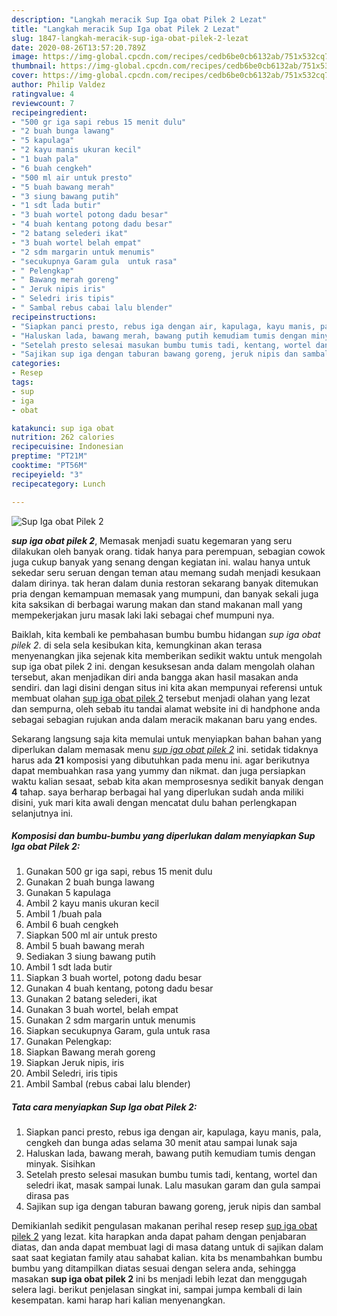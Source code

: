 ```yaml
---
description: "Langkah meracik Sup Iga obat Pilek 2 Lezat"
title: "Langkah meracik Sup Iga obat Pilek 2 Lezat"
slug: 1847-langkah-meracik-sup-iga-obat-pilek-2-lezat
date: 2020-08-26T13:57:20.789Z
image: https://img-global.cpcdn.com/recipes/cedb6be0cb6132ab/751x532cq70/sup-iga-obat-pilek-2-foto-resep-utama.jpg
thumbnail: https://img-global.cpcdn.com/recipes/cedb6be0cb6132ab/751x532cq70/sup-iga-obat-pilek-2-foto-resep-utama.jpg
cover: https://img-global.cpcdn.com/recipes/cedb6be0cb6132ab/751x532cq70/sup-iga-obat-pilek-2-foto-resep-utama.jpg
author: Philip Valdez
ratingvalue: 4
reviewcount: 7
recipeingredient:
- "500 gr iga sapi rebus 15 menit dulu"
- "2 buah bunga lawang"
- "5 kapulaga"
- "2 kayu manis ukuran kecil"
- "1 buah pala"
- "6 buah cengkeh"
- "500 ml air untuk presto"
- "5 buah bawang merah"
- "3 siung bawang putih"
- "1 sdt lada butir"
- "3 buah wortel potong dadu besar"
- "4 buah kentang potong dadu besar"
- "2 batang selederi ikat"
- "3 buah wortel belah empat"
- "2 sdm margarin untuk menumis"
- "secukupnya Garam gula  untuk rasa"
- " Pelengkap"
- " Bawang merah goreng"
- " Jeruk nipis iris"
- " Seledri iris tipis"
- " Sambal rebus cabai lalu blender"
recipeinstructions:
- "Siapkan panci presto, rebus iga dengan air, kapulaga, kayu manis, pala, cengkeh dan bunga adas selama 30 menit atau sampai lunak saja"
- "Haluskan lada, bawang merah, bawang putih kemudiam tumis dengan minyak. Sisihkan"
- "Setelah presto selesai masukan bumbu tumis tadi, kentang, wortel dan seledri ikat, masak sampai lunak. Lalu masukan garam dan gula sampai dirasa pas"
- "Sajikan sup iga dengan taburan bawang goreng, jeruk nipis dan sambal"
categories:
- Resep
tags:
- sup
- iga
- obat

katakunci: sup iga obat 
nutrition: 262 calories
recipecuisine: Indonesian
preptime: "PT21M"
cooktime: "PT56M"
recipeyield: "3"
recipecategory: Lunch

---
```



![Sup Iga obat Pilek 2](https://img-global.cpcdn.com/recipes/cedb6be0cb6132ab/751x532cq70/sup-iga-obat-pilek-2-foto-resep-utama.jpg)

<b><i>sup iga obat pilek 2</i></b>, Memasak menjadi suatu kegemaran yang seru dilakukan oleh banyak orang. tidak hanya para perempuan, sebagian cowok juga cukup banyak yang senang dengan kegiatan ini. walau hanya untuk sekedar seru seruan dengan teman atau memang sudah menjadi kesukaan dalam dirinya. tak heran dalam dunia restoran sekarang banyak ditemukan pria dengan kemampuan memasak yang mumpuni, dan banyak sekali juga kita saksikan di berbagai warung makan dan stand makanan mall yang mempekerjakan juru masak laki laki sebagai chef mumpuni nya.

Baiklah, kita kembali ke pembahasan bumbu bumbu hidangan <i>sup iga obat pilek 2</i>. di sela sela kesibukan kita, kemungkinan akan terasa menyenangkan jika sejenak kita memberikan sedikit waktu untuk mengolah sup iga obat pilek 2 ini. dengan kesuksesan anda dalam mengolah olahan tersebut, akan menjadikan diri anda bangga akan hasil masakan anda sendiri. dan lagi disini dengan situs ini kita akan mempunyai referensi untuk membuat olahan <u>sup iga obat pilek 2</u> tersebut menjadi olahan yang lezat dan sempurna, oleh sebab itu tandai alamat website ini di handphone anda sebagai sebagian rujukan anda dalam meracik makanan baru yang endes.




Sekarang langsung saja kita memulai untuk menyiapkan bahan bahan yang diperlukan dalam memasak menu <u><i>sup iga obat pilek 2</i></u> ini. setidak tidaknya harus ada <b>21</b> komposisi yang dibutuhkan pada menu ini. agar berikutnya dapat membuahkan rasa yang yummy dan nikmat. dan juga persiapkan waktu kalian sesaat, sebab kita akan memprosesnya sedikit banyak dengan <b>4</b> tahap. saya berharap berbagai hal yang diperlukan sudah anda miliki disini, yuk mari kita awali dengan mencatat dulu bahan perlengkapan selanjutnya ini.

<!--inarticleads1-->

##### Komposisi dan bumbu-bumbu yang diperlukan dalam menyiapkan Sup Iga obat Pilek 2:

1. Gunakan 500 gr iga sapi, rebus 15 menit dulu
1. Gunakan 2 buah bunga lawang
1. Gunakan 5 kapulaga
1. Ambil 2 kayu manis ukuran kecil
1. Ambil 1 /buah pala
1. Ambil 6 buah cengkeh
1. Siapkan 500 ml air untuk presto
1. Ambil 5 buah bawang merah
1. Sediakan 3 siung bawang putih
1. Ambil 1 sdt lada butir
1. Siapkan 3 buah wortel, potong dadu besar
1. Gunakan 4 buah kentang, potong dadu besar
1. Gunakan 2 batang selederi, ikat
1. Gunakan 3 buah wortel, belah empat
1. Gunakan 2 sdm margarin untuk menumis
1. Siapkan secukupnya Garam, gula  untuk rasa
1. Gunakan  Pelengkap:
1. Siapkan  Bawang merah goreng
1. Siapkan  Jeruk nipis, iris
1. Ambil  Seledri, iris tipis
1. Ambil  Sambal (rebus cabai lalu blender)




<!--inarticleads2-->

##### Tata cara menyiapkan Sup Iga obat Pilek 2:

1. Siapkan panci presto, rebus iga dengan air, kapulaga, kayu manis, pala, cengkeh dan bunga adas selama 30 menit atau sampai lunak saja
1. Haluskan lada, bawang merah, bawang putih kemudiam tumis dengan minyak. Sisihkan
1. Setelah presto selesai masukan bumbu tumis tadi, kentang, wortel dan seledri ikat, masak sampai lunak. Lalu masukan garam dan gula sampai dirasa pas
1. Sajikan sup iga dengan taburan bawang goreng, jeruk nipis dan sambal




Demikianlah sedikit pengulasan makanan perihal resep resep <u>sup iga obat pilek 2</u> yang lezat. kita harapkan anda dapat paham dengan penjabaran diatas, dan anda dapat membuat lagi di masa datang untuk di sajikan dalam saat saat kegiatan family atau sahabat kalian. kita bs menambahkan bumbu bumbu yang ditampilkan diatas sesuai dengan selera anda, sehingga masakan <b>sup iga obat pilek 2</b> ini bs menjadi lebih lezat dan menggugah selera lagi. berikut penjelasan singkat ini, sampai jumpa kembali di lain kesempatan. kami harap hari kalian menyenangkan.
